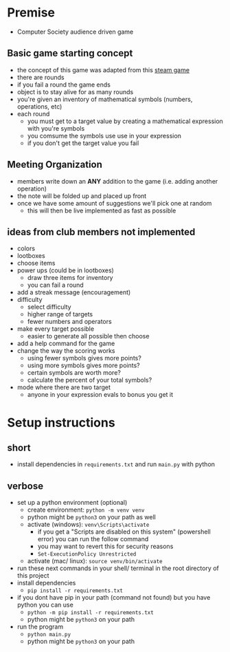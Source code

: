 # Premise
- Computer Society audience driven game
## Basic game starting concept
- the concept of this game was adapted from this [steam game](https://store.steampowered.com/app/3043740/Calculate_It/)
- there are rounds
- if you fail a round the game ends
- object is to stay alive for as many rounds
- you're given an inventory of mathematical symbols (numbers, operations, etc)
- each round
    - you must get to a target value by creating a mathematical expression with you're 
        symbols
    - you comsume the symbols use use in your expression
    - if you don't get the target value you fail
## Meeting Organization
- members write down an **ANY** addition to the game (i.e. adding another operation)
- the note will be folded up and placed up front
- once we have some amount of suggestions we'll pick one at random
    - this will then be live implemented as fast as possible

## ideas from club members not implemented
- colors
- lootboxes
- choose items
- power ups (could be in lootboxes)
    - draw three items for inventory
    - you can fail a round
- add a streak message (encouragement)
- difficulty
    - select difficulty
    - higher range of targets
    - fewer numbers and operators
- make every target possible
    - easier to generate all possible then choose
- add a help command for the game
- change the way the scoring works
    - using fewer symbols gives more points?
    - using more symbols gives more points?
    - certain symbols are worth more?
    - calculate the percent of your total symbols?
- mode where there are two target
    - anyone in your expression evals to bonus you get it

# Setup instructions
## short
- install dependencies in `requirements.txt` and run `main.py` with python
## verbose
- set up a python environment (optional)
    - create environment: `python -m venv venv`
    - python might be `python3` on your path as well
    - activate (windows): `venv\Scripts\activate`
        - if you get a "Scripts are disabled on this system" (powershell error) you can run the follow command
        - you may want to revert this for security reasons
        - `Set-ExecutionPolicy Unrestricted`
    - activate (mac/ linux): `source venv/bin/activate`
- run these next commands in your shell/ terminal in the root directory of this project
- install dependencies 
    - `pip install -r requirements.txt`
- if you dont have pip in your path (command not found) but you have python you can use
    - `python -m pip install -r requirements.txt`
    - python might be `python3` on your path
- run the program
    - `python main.py`
    - python might be `python3` on your path

